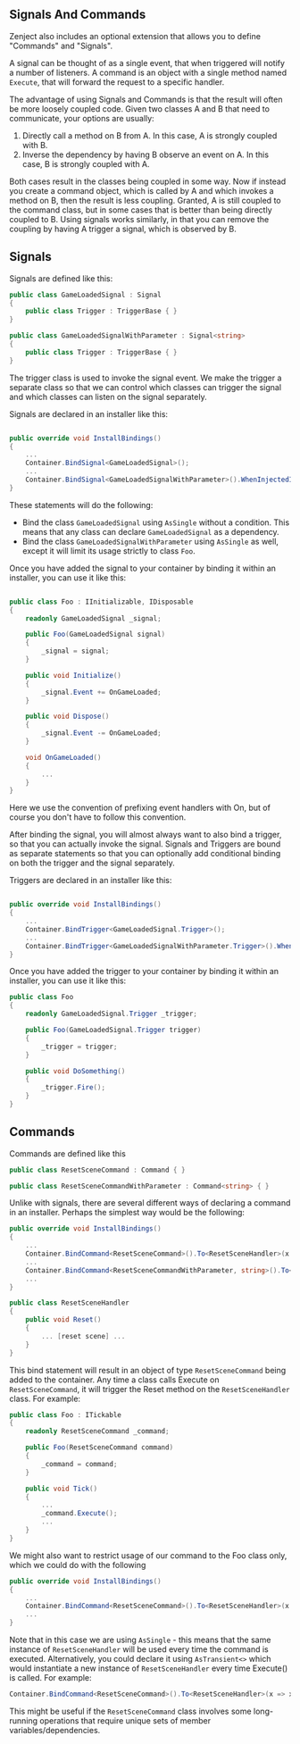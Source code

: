 
## <a id="signals-and-commands"></a>Signals And Commands

Zenject also includes an optional extension that allows you to define "Commands" and "Signals".

A signal can be thought of as a single event, that when triggered will notify a number of listeners.  A command is an object with a single method named `Execute`, that will forward the request to a specific handler.

The advantage of using Signals and Commands is that the result will often be more loosely coupled code.  Given two classes A and B that need to communicate, your options are usually:

1. Directly call a method on B from A.  In this case, A is strongly coupled with B.
2. Inverse the dependency by having B observe an event on A.  In this case, B is strongly coupled with A.

Both cases result in the classes being coupled in some way.  Now if instead you create a command object, which is called by A and which invokes a method on B, then the result is less coupling.  Granted, A is still coupled to the command class, but in some cases that is better than being directly coupled to B.  Using signals works similarly, in that you can remove the coupling by having A trigger a signal, which is observed by B.

## <a id="signals"></a>Signals

Signals are defined like this:

```csharp
public class GameLoadedSignal : Signal
{
    public class Trigger : TriggerBase { }
}

public class GameLoadedSignalWithParameter : Signal<string>
{
    public class Trigger : TriggerBase { }
}
```

The trigger class is used to invoke the signal event.  We make the trigger a separate class so that we can control which classes can trigger the signal and which classes can listen on the signal separately.

Signals are declared in an installer like this:

```csharp

public override void InstallBindings()
{
    ...
    Container.BindSignal<GameLoadedSignal>();
    ...
    Container.BindSignal<GameLoadedSignalWithParameter>().WhenInjectedInto<Foo>();
}

```

These statements will do the following:
* Bind the class `GameLoadedSignal` using `AsSingle` without a condition.  This means that any class can declare `GameLoadedSignal` as a dependency.
* Bind the class `GameLoadedSignalWithParameter` using `AsSingle` as well, except it will limit its usage strictly to class `Foo`.

Once you have added the signal to your container by binding it within an installer, you can use it like this:

```csharp

public class Foo : IInitializable, IDisposable
{
    readonly GameLoadedSignal _signal;

    public Foo(GameLoadedSignal signal)
    {
        _signal = signal;
    }

    public void Initialize()
    {
        _signal.Event += OnGameLoaded;
    }

    public void Dispose()
    {
        _signal.Event -= OnGameLoaded;
    }

    void OnGameLoaded()
    {
        ...
    }
}
```

Here we use the convention of prefixing event handlers with On, but of course you don't have to follow this convention.

After binding the signal, you will almost always want to also bind a trigger, so that you can actually invoke the signal.  Signals and Triggers are bound as separate statements so that you can optionally add conditional binding on both the trigger and the signal separately.

Triggers are declared in an installer like this:

```csharp

public override void InstallBindings()
{
    ...
    Container.BindTrigger<GameLoadedSignal.Trigger>();
    ...
    Container.BindTrigger<GameLoadedSignalWithParameter.Trigger>().WhenInjectedInto<Foo>();
}

```

Once you have added the trigger to your container by binding it within an installer, you can use it like this:

```csharp
public class Foo
{
    readonly GameLoadedSignal.Trigger _trigger;

    public Foo(GameLoadedSignal.Trigger trigger)
    {
        _trigger = trigger;
    }

    public void DoSomething()
    {
        _trigger.Fire();
    }
}
```

## <a id="commands"></a>Commands

Commands are defined like this

```csharp
public class ResetSceneCommand : Command { }

public class ResetSceneCommandWithParameter : Command<string> { }
```

Unlike with signals, there are several different ways of declaring a command in an installer.  Perhaps the simplest way would be the following:

```csharp
public override void InstallBindings()
{
    ...
    Container.BindCommand<ResetSceneCommand>().To<ResetSceneHandler>(x => x.Reset).AsSingle();
    ...
    Container.BindCommand<ResetSceneCommandWithParameter, string>().To<ResetSceneHandler>(x => x.Reset).AsSingle();
    ...
}

public class ResetSceneHandler
{
    public void Reset()
    {
        ... [reset scene] ...
    }
}
```

This bind statement will result in an object of type `ResetSceneCommand` being added to the container.  Any time a class calls Execute on `ResetSceneCommand`, it will trigger the Reset method on the `ResetSceneHandler` class.  For example:

```csharp
public class Foo : ITickable
{
    readonly ResetSceneCommand _command;

    public Foo(ResetSceneCommand command)
    {
        _command = command;
    }

    public void Tick()
    {
        ...
        _command.Execute();
        ...
    }
}
```

We might also want to restrict usage of our command to the Foo class only, which we could do with the following

```csharp
public override void InstallBindings()
{
    ...
    Container.BindCommand<ResetSceneCommand>().To<ResetSceneHandler>(x => x.Reset).AsSingle().WhenInjectedInto<Foo>();
    ...
}
```

Note that in this case we are using `AsSingle` - this means that the same instance of `ResetSceneHandler` will be used every time the command is executed.  Alternatively, you could declare it using `AsTransient<>` which would instantiate a new instance of `ResetSceneHandler` every time Execute() is called.  For example:

```csharp
Container.BindCommand<ResetSceneCommand>().To<ResetSceneHandler>(x => x.Reset).AsTransient();
```

This might be useful if the `ResetSceneCommand` class involves some long-running operations that require unique sets of member variables/dependencies.

